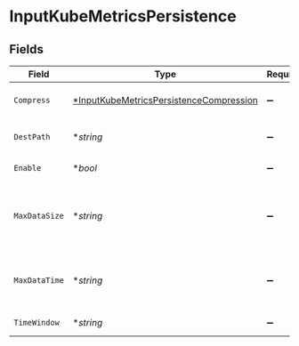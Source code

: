 # InputKubeMetricsPersistence


## Fields

| Field                                                                                                     | Type                                                                                                      | Required                                                                                                  | Description                                                                                               |
| --------------------------------------------------------------------------------------------------------- | --------------------------------------------------------------------------------------------------------- | --------------------------------------------------------------------------------------------------------- | --------------------------------------------------------------------------------------------------------- |
| `Compress`                                                                                                | [*InputKubeMetricsPersistenceCompression](../../models/shared/inputkubemetricspersistencecompression.md)  | :heavy_minus_sign:                                                                                        | Select data compression format. Optional.                                                                 |
| `DestPath`                                                                                                | **string*                                                                                                 | :heavy_minus_sign:                                                                                        | Path to use to write metrics. Defaults to $CRIBL_HOME/state/<id>                                          |
| `Enable`                                                                                                  | **bool*                                                                                                   | :heavy_minus_sign:                                                                                        | Spool metrics on disk for Cribl Search                                                                    |
| `MaxDataSize`                                                                                             | **string*                                                                                                 | :heavy_minus_sign:                                                                                        | Maximum disk space allowed to be consumed (e.g., 420MB or 4GB). Once reached, older data will be deleted. |
| `MaxDataTime`                                                                                             | **string*                                                                                                 | :heavy_minus_sign:                                                                                        | Maximum amount of time to retain data (e.g., 2h or 4d). Once reached, older data will be deleted.         |
| `TimeWindow`                                                                                              | **string*                                                                                                 | :heavy_minus_sign:                                                                                        | Time span for each file bucket                                                                            |